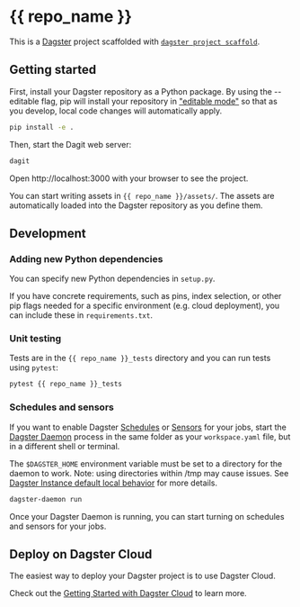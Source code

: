 # {{ repo_name }}

This is a [Dagster](https://dagster.io/) project scaffolded with [`dagster project scaffold`](https://docs.dagster.io/getting-started/create-new-project).

## Getting started

First, install your Dagster repository as a Python package. By using the --editable flag, pip will install your repository in ["editable mode"](https://pip.pypa.io/en/latest/topics/local-project-installs/#editable-installs) so that as you develop, local code changes will automatically apply.

```bash
pip install -e .
```

Then, start the Dagit web server:

```bash
dagit
```

Open http://localhost:3000 with your browser to see the project.

You can start writing assets in `{{ repo_name }}/assets/`. The assets are automatically loaded into the Dagster repository as you define them.

## Development


### Adding new Python dependencies

You can specify new Python dependencies in `setup.py`.

If you have concrete requirements, such as pins, index selection, or other pip flags needed for a specific environment (e.g. cloud deployment), you can include these in `requirements.txt`.


### Unit testing

Tests are in the `{{ repo_name }}_tests` directory and you can run tests using `pytest`:

```bash
pytest {{ repo_name }}_tests
```

### Schedules and sensors

If you want to enable Dagster [Schedules](https://docs.dagster.io/concepts/partitions-schedules-sensors/schedules) or [Sensors](https://docs.dagster.io/concepts/partitions-schedules-sensors/sensors) for your jobs, start the [Dagster Daemon](https://docs.dagster.io/deployment/dagster-daemon) process in the same folder as your `workspace.yaml` file, but in a different shell or terminal.

The `$DAGSTER_HOME` environment variable must be set to a directory for the daemon to work. Note: using directories within /tmp may cause issues. See [Dagster Instance default local behavior](https://docs.dagster.io/deployment/dagster-instance#default-local-behavior) for more details.

```bash
dagster-daemon run
```

Once your Dagster Daemon is running, you can start turning on schedules and sensors for your jobs.

## Deploy on Dagster Cloud

The easiest way to deploy your Dagster project is to use Dagster Cloud.

Check out the [Getting Started with Dagster Cloud]([todo](https://docs.dagster.cloud/tutorial)) to learn more.